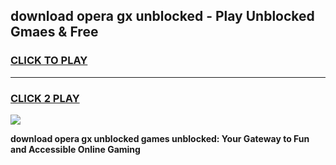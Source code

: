 
## download opera gx unblocked - Play Unblocked Gmaes & Free
<h3>
<a href="https://news.freeplayer.one?title=download_opera_gx_unblocked&ref=16F">CLICK TO PLAY</a></h3>
<hr>

<h3>
<a href="https://news.freeplayer.one?title=download_opera_gx_unblocked&ref=16F">CLICK 2 PLAY</a>
  
</h3>

<a href="https://news.freeplayer.one?title=download_opera_gx_unblocked&ref=16F/"><img src="https://clearcache.store/games.png"></a>


**download opera gx unblocked games unblocked: Your Gateway to Fun and Accessible Online Gaming**
